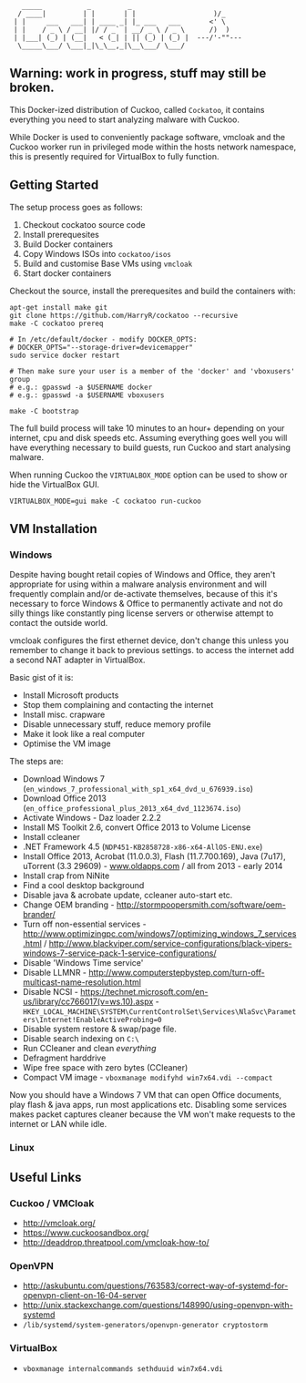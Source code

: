 	   _____           _         _              
	  / ____|         | |       | |                   )/_
	 | |     ___   ___| | ____ _| |_ ___   ___       <' \
	 | |    / _ \ / __| |/ / _` | __/ _ \ / _ \      /)  )
	 | |___| (_) | (__|   < (_| | || (_) | (_) |  ---/'-""---
	  \_____\___/ \___|_|\_\__,_|\__\___/ \___/ 
	                                            

## Warning: work in progress, stuff may still be broken.

This Docker-ized distribution of Cuckoo, called `Cockatoo`, it contains
everything you need to start analyzing malware with Cuckoo.

While Docker is used to conveniently package software, vmcloak and the Cuckoo
worker run in privileged mode within the hosts network namespace, this is
presently required for VirtualBox to fully function.


## Getting Started

The setup process goes as follows:

 1. Checkout cockatoo source code
 2. Install prerequesites
 3. Build Docker containers
 4. Copy Windows ISOs into `cockatoo/isos`
 5. Build and customise Base VMs using `vmcloak`
 6. Start docker containers

Checkout the source, install the prerequesites and build the containers with:

	apt-get install make git
	git clone https://github.com/HarryR/cockatoo --recursive
	make -C cockatoo prereq

	# In /etc/default/docker - modify DOCKER_OPTS:
	# DOCKER_OPTS="--storage-driver=devicemapper"
	sudo service docker restart

	# Then make sure your user is a member of the 'docker' and 'vboxusers' group
	# e.g.: gpasswd -a $USERNAME docker
	# e.g.: gpasswd -a $USERNAME vboxusers

	make -C bootstrap

The full build process will take 10 minutes to an hour+ depending on your
internet, cpu and disk speeds etc. Assuming everything goes well you will have 
everything necessary to build guests, run Cuckoo and start analysing malware.

When running Cuckoo the `VIRTUALBOX_MODE` option can be used to show or hide 
the VirtualBox GUI.

	VIRTUALBOX_MODE=gui make -C cockatoo run-cuckoo


## VM Installation

### Windows

Despite having bought retail copies of Windows and Office, they aren't appropriate for using within a malware analysis environment and will frequently complain and/or de-activate themselves, because of this it's necessary to force Windows & Office to permanently activate and not do silly things like constantly ping license servers or otherwise attempt to contact the outside world.

vmcloak configures the first ethernet device, don't change this unless you remember to change it back to previous settings. to access the internet add a second NAT adapter in VirtualBox.

Basic gist of it is:

 * Install Microsoft products
 * Stop them complaining and contacting the internet
 * Install misc. crapware
 * Disable unnecessary stuff, reduce memory profile
 * Make it look like a real computer
 * Optimise the VM image
 
The steps are:

 * Download Windows 7 (`en_windows_7_professional_with_sp1_x64_dvd_u_676939.iso`)
 * Download Office 2013 (`en_office_professional_plus_2013_x64_dvd_1123674.iso`)
 * Activate Windows - Daz loader 2.2.2
 * Install MS Toolkit 2.6, convert Office 2013 to Volume License
 * Install ccleaner
 * .NET Framework 4.5 (`NDP451-KB2858728-x86-x64-AllOS-ENU.exe`)
 * Install Office 2013, Acrobat (11.0.0.3), Flash (11.7.700.169), Java (7u17), uTorrent (3.3 29609) - www.oldapps.com / all from 2013 - early 2014
 * Install crap from NiNite
 * Find a cool desktop background
 * Disable java & acrobate update, ccleaner auto-start etc.
 * Change OEM branding - http://stormpoopersmith.com/software/oem-brander/
 * Turn off non-essential services - http://www.optimizingpc.com/windows7/optimizing_windows_7_services.html / http://www.blackviper.com/service-configurations/black-vipers-windows-7-service-pack-1-service-configurations/
 * Disable 'Windows Time service'
 * Disable LLMNR - http://www.computerstepbystep.com/turn-off-multicast-name-resolution.html
 * Disable NCSI - https://technet.microsoft.com/en-us/library/cc766017(v=ws.10).aspx - `HKEY_LOCAL_MACHINE\SYSTEM\CurrentControlSet\Services\NlaSvc\Parameters\Internet!EnableActiveProbing=0`
 * Disable system restore & swap/page file.
 * Disable search indexing on `C:\`
 * Run CCleaner and clean *everything*
 * Defragment harddrive
 * Wipe free space with zero bytes (CCleaner)
 * Compact VM image - `vboxmanage modifyhd win7x64.vdi --compact`

Now you should have a Windows 7 VM that can open Office documents, play flash & java apps, run most applications etc. Disabling some services makes packet captures cleaner because the VM won't make requests to the internet or LAN while idle.

### Linux




## Useful Links

### Cuckoo / VMCloak

 * http://vmcloak.org/
 * https://www.cuckoosandbox.org/
 * http://deaddrop.threatpool.com/vmcloak-how-to/

### OpenVPN 

 * http://askubuntu.com/questions/763583/correct-way-of-systemd-for-openvpn-client-on-16-04-server
 * http://unix.stackexchange.com/questions/148990/using-openvpn-with-systemd
 * `/lib/systemd/system-generators/openvpn-generator cryptostorm`

### VirtualBox

 * `vboxmanage internalcommands sethduuid win7x64.vdi`